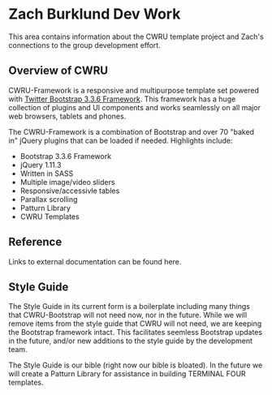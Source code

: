 # Zach Burklund Dev Work

This area contains information about the CWRU template project and Zach's connections to the group development effort.

## Overview of CWRU

CWRU-Framework is a responsive and multipurpose template set powered with [Twitter Bootstrap 3.3.6 Framework](http://getbootstrap.com). This framework has a huge collection of plugins and UI components and works seamlessly on all major web browsers, tablets and phones.

The CWRU-Framework is a combination of Bootstrap and over 70 "baked in" jQuery plugins that can be loaded if needed. Highlights include:


*   Bootstrap 3.3.6 Framework
*   jQuery 1.11.3
*   Written in SASS
*   Multiple image/video sliders
*   Responsive/accessivle tables
*   Parallax scrolling
*   Patturn Library
*   CWRU Templates


## Reference

Links to external documentation can be found here.

## Style Guide

The Style Guide in its current form is a boilerplate including many things that CWRU-Bootstrap will not need now, nor in the future. While we will remove items from the style guide that CWRU will not need, we are keeping the Bootstrap framework intact. This facilitates seemless Bootstrap updates in the future, and/or new additions to the style guide by the development team.

The Style Guide is our bible (right now our bible is bloated). In the future we will create a Patturn Library for assistance in building TERMINAL FOUR templates.